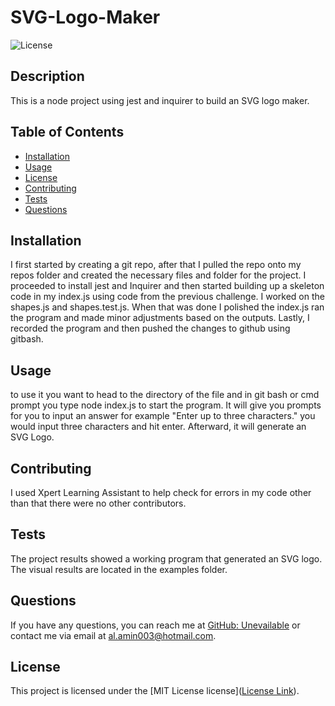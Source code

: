 # SVG-Logo-Maker
![License](https://img.shields.io/badge/license-MIT%20License-brightgreen)

## Description
This is a node project using jest and inquirer to build an SVG logo maker. 

## Table of Contents
- [Installation](#installation)
- [Usage](#usage)
- [License](#license)
- [Contributing](#contributing)
- [Tests](#tests)
- [Questions](#questions)

## Installation
I first started by creating a git repo, after that I pulled the repo onto my repos folder and created the necessary files and folder for the project. I proceeded to install jest and Inquirer and then started building up a skeleton code in my index.js using code from the previous challenge. I worked on the shapes.js and shapes.test.js. When that was done I polished the index.js ran the program and made minor adjustments based on the outputs. Lastly, I recorded the program and then pushed the changes to github using gitbash. 

## Usage
to use it you want to head to the directory of the file and in git bash or cmd prompt you type node index.js to start the program. It will give you prompts for you to input an answer for example "Enter up to three characters." you would input three characters and hit enter. Afterward, it will generate an SVG Logo.

## Contributing
I used Xpert Learning Assistant to help check for errors in my code other than that there were no other contributors.

## Tests
The project results showed a working program that generated an SVG logo. The visual results are located in the examples folder.

## Questions
If you have any questions, you can reach me at [GitHub: Unevailable](https://github.com/Unevailable) or contact me via email at al.amin003@hotmail.com.

## License
This project is licensed under the [MIT License license]([License Link](https://opensource.org/licenses/mit)).
